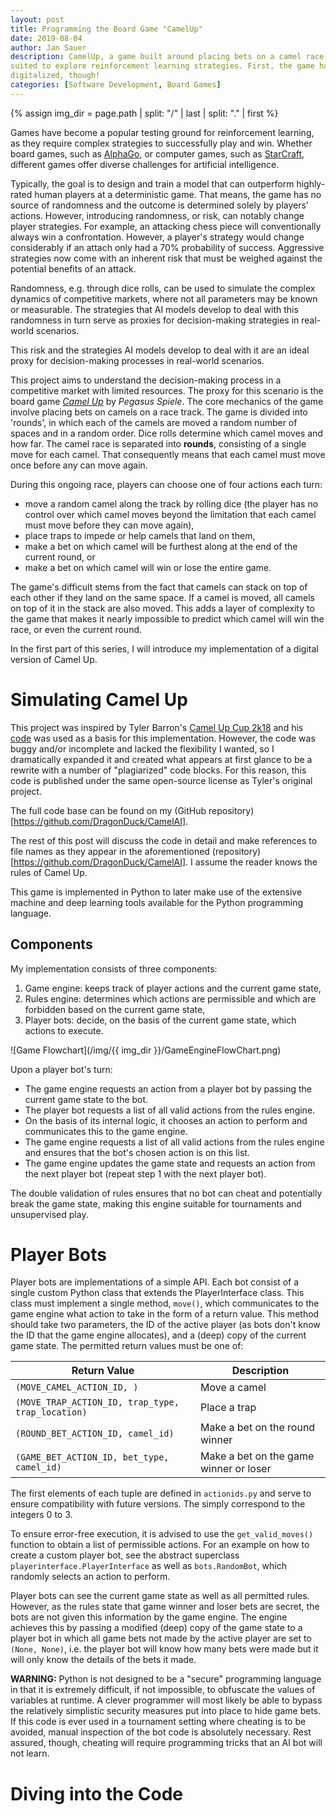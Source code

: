 ```yaml
---
layout: post
title: Programming the Board Game "CamelUp"
date: 2019-08-04
author: Jan Sauer
description: CamelUp, a game built around placing bets on a camel race, is ideally
suited to explore reinforcement learning strategies. First, the game has to be
digitalized, though!
categories: [Software Development, Board Games]
---
```


{% assign img_dir = page.path | split: "/" | last | split: "." | first %}

Games have become a popular testing ground for reinforcement learning, as they require complex strategies to successfully play and win. Whether board games, such as [AlphaGo](https://en.wikipedia.org/wiki/AlphaGo), or computer games, such as [StarCraft](https://deepmind.com/blog/alphastar-mastering-real-time-strategy-game-starcraft-ii/), different games offer diverse challenges for artificial intelligence.

Typically, the goal is to design and train a model that can outperform highly-rated human players at a deterministic game. That means, the game has no source of randomness and the outcome is determined solely by players' actions. However, introducing randomness, or risk, can notably change player strategies. For example, an attacking chess piece will conventionally always win a confrontation. However, a player's strategy would change considerably if an attach only had a 70% probability of success. Aggressive strategies now come with an inherent risk that must be weighed against the potential benefits of an attack.

Randomness, e.g. through dice rolls, can be used to simulate the complex dynamics of competitive markets, where not all parameters may be known or measurable. The strategies that AI models develop to deal with this randomness in turn serve as proxies for decision-making strategies in real-world scenarios.

This risk and the strategies AI models develop to deal with it are an ideal proxy for decision-making processes in real-world scenarios.

This project aims to understand the decision-making process in a competitive market with limited resources. The proxy for this scenario is the board game _[Camel Up](https://en.wikipedia.org/wiki/Camel_Up)_ by _Pegasus Spiele_. The core mechanics of the game involve placing bets on camels on a race track. The game is divided into 'rounds', in which each of the camels are moved a random number of spaces and in a random order. Dice rolls determine which camel moves and how far. The camel race is separated into __rounds__, consisting of a single move for each camel. That consequently means that each camel must move once before any can move again.

During this ongoing race, players can choose one of four actions each turn:

- move a random camel along the track by rolling dice (the player has no control over which camel moves beyond the limitation that each camel must move before they can move again),
- place traps to impede or help camels that land on them,
- make a bet on which camel will be furthest along at the end of the current round, or
- make a bet on which camel will win or lose the entire game.

The game's difficult stems from the fact that camels can stack on top of each other if they land on the same space. If a camel is moved, all camels on top of it in the stack are also moved. This adds a layer of complexity to the game that makes it nearly impossible to predict which camel will win the race, or even the current round.

In the first part of this series, I will introduce my implementation of a digital version of Camel Up.

# Simulating Camel Up
This project was inspired by Tyler Barron's [Camel Up Cup 2k18](http://tylerbarron.com/CamelUpCup.html) and his [code](https://github.com/trbarron/Camel_Up_Cup_2K18) was used as a basis for this implementation. However, the code was buggy and/or incomplete and lacked the flexibility I wanted, so I dramatically expanded it and created what appears at first glance to be a rewrite with a number of "plagiarized" code blocks. For this reason, this code is published under the same open-source license as Tyler's original project.

The full code base can be found on my (GitHub repository)[https://github.com/DragonDuck/CamelAI].

The rest of this post will discuss the code in detail and make references to file names as they appear in the aforementioned (repository)[https://github.com/DragonDuck/CamelAI]. I assume the reader knows the rules of Camel Up.

This game is implemented in Python to later make use of the extensive machine and deep learning tools available for the Python programming language.

## Components

My implementation consists of three components:

1. Game engine: keeps track of player actions and the current game state,
2. Rules engine: determines which actions are permissible and which are forbidden based on the current game state,
3. Player bots: decide, on the basis of the current game state, which actions to execute.

![Game Flowchart](/img/{{ img_dir }}/GameEngineFlowChart.png)

Upon a player bot's turn:
- The game engine requests an action from a player bot by passing the current game state to the bot.
- The player bot requests a list of all valid actions from the rules engine.
- On the basis of its internal logic, it chooses an action to perform and communicates this to the game engine.
- The game engine requests a list of all valid actions from the rules engine and ensures that the bot's chosen action is on this list.
- The game engine updates the game state and requests an action from the next player bot (repeat step 1 with the next player bot).

The double validation of rules ensures that no bot can cheat and potentially break the game state, making this engine suitable for tournaments and unsupervised play.

# Player Bots
Player bots are implementations of a simple API. Each bot consist of a single custom Python class that extends the PlayerInterface class. This class must implement a single method, `move()`, which communicates to the game engine what action to take in the form of a return value. This method should take two parameters, the ID of the active player (as bots don't know the ID that the game engine allocates), and a (deep) copy of the current game state. The permitted return values must be one of:

| Return Value | Description |
| ------------ | ----------- |
| `(MOVE_CAMEL_ACTION_ID, )` | Move a camel |
| `(MOVE_TRAP_ACTION_ID, trap_type, trap_location)` | Place a trap |
| `(ROUND_BET_ACTION_ID, camel_id)` | Make a bet on the round winner |
| `(GAME_BET_ACTION_ID, bet_type, camel_id)` | Make a bet on the game winner or loser |

The first elements of each tuple are defined in `actionids.py` and serve to ensure compatibility with future versions. The simply correspond to the integers 0 to 3.

To ensure error-free execution, it is advised to use the `get_valid_moves()` function to obtain a list of permissible actions. For an example on how to create a custom player bot, see the abstract superclass `playerinterface.PlayerInterface` as well as `bots.RandomBot`, which randomly selects an action to perform.

Player bots can see the current game state as well as all permitted rules. However, as the rules state that game winner and loser bets are secret, the bots are not given this information by the game engine. The engine achieves this by passing a modified (deep) copy of the game state to a player bot in which all game bets not made by the active player are set to `(None, None)`, i.e. the player bot will know how many bets were made but it will only know the details of the bets it made.

__WARNING:__ Python is not designed to be a "secure" programming language in that it is extremely difficult, if not impossible, to obfuscate the values of variables at runtime. A clever programmer will most likely be able to bypass the relatively simplistic security measures put into place to hide game bets. If this code is ever used in a tournament setting where cheating is to be avoided, manual inspection of the bot code is absolutely necessary. Rest assured, though, cheating will require programming tricks that an AI bot will not learn.

# Diving into the Code
